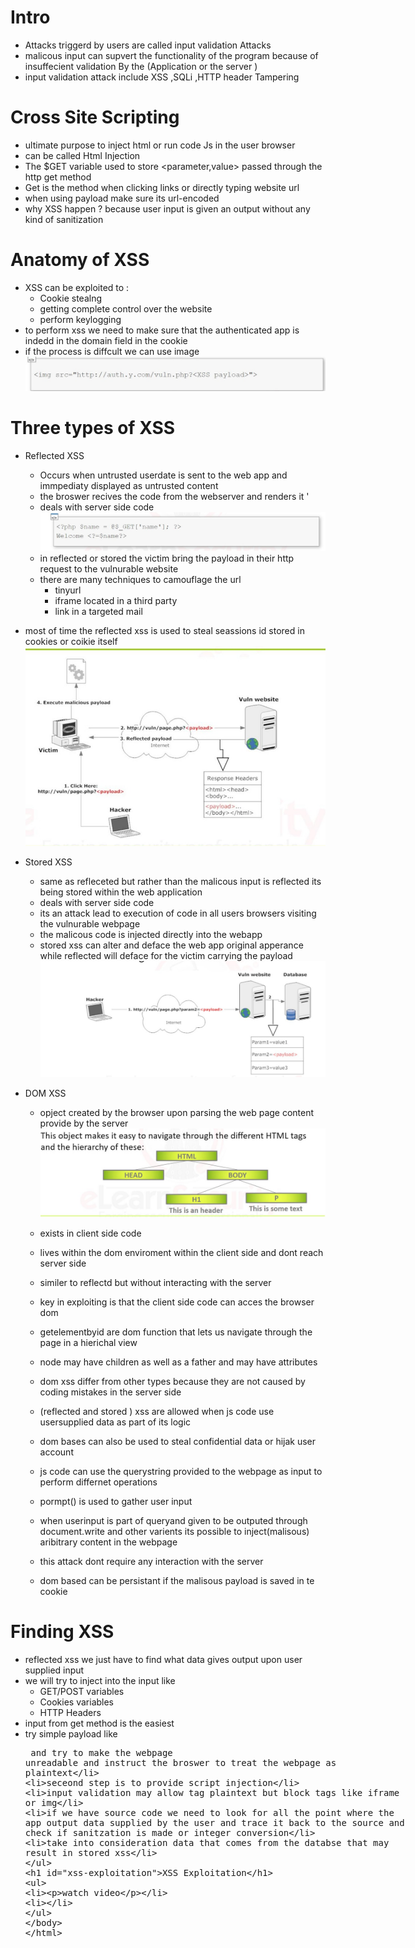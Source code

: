 # Intro
- Attacks triggerd by users are called input validation Attacks
- malicous input can supvert the functionality of the program because of insuffecient validation By the (Application or the server )
- input validation attack include XSS ,SQLi ,HTTP header Tampering
# Cross Site Scripting
- ultimate purpose to inject html or run code Js in the user browser
- can be called Html Injection
- The $GET variable used to store <parameter,value> passed through the http get method
- Get is the method when clicking links or directly typing website url
- when using payload make sure its url-encoded
- why XSS happen ? because user input is given an output without any kind of sanitization
# Anatomy of XSS 
- XSS can be exploited to :
  - Cookie stealng
  - getting complete control over the website
  - perform keylogging
- to perform xss we need to make sure that the authenticated app is indedd in the domain field in the cookie
- if the process is diffcult we can use image
![anat](https://github.com/Islamkafafy123/EWAPT/blob/main/pictures/anatomy.jpeg)
# Three types of XSS
- Reflected XSS
  - Occurs when untrusted userdate is sent to the web app and immpediaty displayed as untrusted content
  - the broswer recives the code from the webserver and renders it '
  - deals with server side code
  ![refxss](https://github.com/Islamkafafy123/EWAPT/blob/main/pictures/refxss.jpeg)
  - in reflected or stored the victim bring the payload in their http request to the vulnurable website
   - there are many techniques to camouflage the url
     - tinyurl
     - iframe located in a third party
     - link in a targeted mail
- most of time the reflected xss is used to steal seassions id stored in cookies or coikie itself
  ![refxss1](https://github.com/Islamkafafy123/EWAPT/blob/main/pictures/refxss1.jpeg)
- Stored XSS
  - same as refleceted but rather than the malicous input is reflected its being stored within the web application
  - deals with server side code
  - its an attack lead to execution of code in all users browsers visiting the vulnurable webpage
  - the malicous code is injected directly into the webapp
  - stored xss can alter and deface the web app original apperance while reflected will deface for the victim carrying the payload
  ![storexss](https://github.com/Islamkafafy123/EWAPT/blob/main/pictures/storexss.jpeg)

- DOM XSS
  - opject created by the browser upon parsing the web page content provide by the server
   ![dom](https://github.com/Islamkafafy123/EWAPT/blob/main/pictures/dom.jpeg)

  -  exists in client side code
  -  lives within the dom enviroment within the client side and dont reach server side
  -  similer to reflectd  but without interacting with the server
  -  key in exploiting is that the client side code can acces the browser dom
  -  getelementbyid are dom function that lets us navigate through the page in a hierichal view
  -  node may have children as well as a father and may have attributes
  -  dom xss differ from other types because they are not caused by coding mistakes in the server side
  -  (reflected and stored ) xss are allowed when js code use usersupplied data as part of its logic
  -  dom bases can also be used to steal confidential data or hijak user account
  -  js code can use the querystring provided to the webpage as input to perform differnet operations
  -  pormpt() is used to gather user input
  -  when userinput is part of queryand given to be outputed through document.write and other varients its possible to inject(malisous)  aribitrary content in the webpage
  -  this attack dont require any interaction with the server
  - dom based can be persistant if the malisous payload is saved in te cookie
# Finding XSS
- reflected xss we just have to find what data gives output upon user supplied input
- we will try to inject into the input like
  - GET/POST variables
  - Cookies variables
  - HTTP Headers
- input from get method is the easiest
- try simple payload like <plaintext> and try to make the webpage unreadable and instruct the  broswer to treat the webpage as plaintext
- seceond step is to provide script injection
- input validation may allow tag plaintext but block tags like iframe or img
- if we have source code we need to look for all the point where the app output data supplied by the user and trace it back to the source and check if sanitzation is made or integer conversion
- take into consideration data that comes from the databse that may result in stored xss
# XSS Exploitation
- watch video



  
- 
